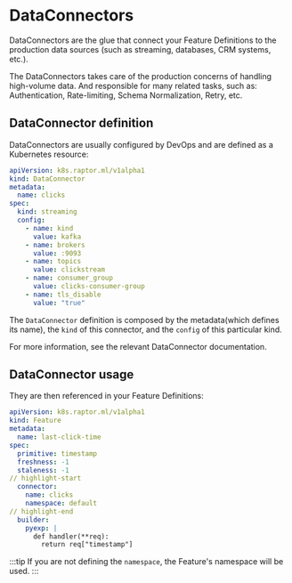 # DataConnectors

DataConnectors are the glue that connect your Feature Definitions to the production data sources (such as streaming,
databases, CRM systems, etc.).

The DataConnectors takes care of the production concerns of handling high-volume data. And responsible for many related tasks, such as:
Authentication, Rate-limiting, Schema Normalization, Retry, etc.


## DataConnector definition
DataConnectors are usually configured by DevOps and are defined as a Kubernetes resource:

```yaml
apiVersion: k8s.raptor.ml/v1alpha1
kind: DataConnector
metadata:
  name: clicks
spec:
  kind: streaming
  config:
    - name: kind
      value: kafka
    - name: brokers
      value: :9093
    - name: topics
      value: clickstream
    - name: consumer_group
      value: clicks-consumer-group
    - name: tls_disable
      value: "true"
```
The `DataConnector` definition is composed by the metadata(which defines its name), the `kind` of this connector, and
the `config` of this particular kind.

For more information, see the relevant DataConnector documentation.

## DataConnector usage

They are then referenced in your Feature Definitions:

```yaml
apiVersion: k8s.raptor.ml/v1alpha1
kind: Feature
metadata:
  name: last-click-time
spec:
  primitive: timestamp
  freshness: -1
  staleness: -1
// highlight-start
  connector:
    name: clicks
    namespace: default
// highlight-end
  builder:
    pyexp: |
      def handler(**req):
        return req["timestamp"]
```

:::tip
If you are not defining the `namespace`, the Feature's namespace will be used.
:::